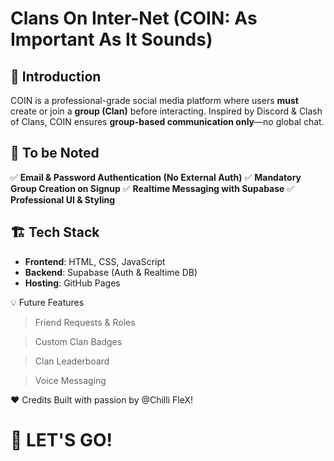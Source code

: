 # Clans On Inter-Net (COIN: As Important As It Sounds)  

## 🌟 Introduction  
COIN is a professional-grade social media platform where users **must** create or join a **group (Clan)** before interacting. Inspired by Discord & Clash of Clans, COIN ensures **group-based communication only**—no global chat.  

## 🎯 To be Noted  
✅ **Email & Password Authentication (No External Auth)**
✅ **Mandatory Group Creation on Signup**
✅ **Realtime Messaging with Supabase**
✅ **Professional UI & Styling**

## 🏗️ Tech Stack  
- **Frontend**: HTML, CSS, JavaScript  
- **Backend**: Supabase (Auth & Realtime DB)  
- **Hosting**: GitHub Pages  

💡 Future Features
> Friend Requests & Roles

> Custom Clan Badges

> Clan Leaderboard

> Voice Messaging

❤️ Credits
Built with passion by @Chilli FleX!

# 🚀 LET'S GO!
